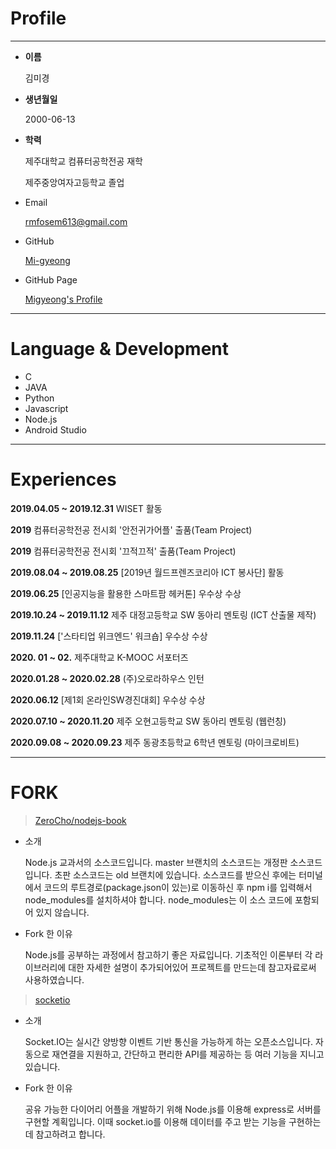 # Profile

---

- **이름**

    김미경

- **생년월일**

     2000-06-13

- **학력**

    제주대학교 컴퓨터공학전공 재학

    제주중앙여자고등학교 졸업

- Email

    rmfosem613@gmail.com

- GitHub

    [Mi-gyeong](https://github.com/rmfosem613)

- GitHub Page

   [Migyeong's Profile](https://rmfosem613.github.io/Profile-blog/)
---

# Language & Development

- C
- JAVA
- Python
- Javascript
- Node.js
- Android Studio

---

# Experiences

**2019.04.05 ~ 2019.12.31**   WISET 활동

**2019**   컴퓨터공학전공 전시회 '안전귀가어플' 출품(Team Project)

**2019**   컴퓨터공학전공 전시회 '끄적끄적' 출품(Team Project)

**2019.08.04 ~ 2019.08.25**  [2019년 월드프렌즈코리아 ICT 봉사단] 활동

**2019.06.25**   [인공지능을 활용한 스마트팜 헤커톤] 우수상 수상

**2019.10.24 ~ 2019.11.12**  제주 대정고등학교 SW 동아리 멘토링 (ICT 산출물 제작)

**2019.11.24**   ['스타티업 위크엔드' 워크숍] 우수상 수상

**2020. 01 ~ 02.**   제주대학교 K-MOOC 서포터즈

**2020.01.28 ~ 2020.02.28**   (주)오로라하우스 인턴

**2020.06.12**  [제1회 온라인SW경진대회] 우수상 수상

**2020.07.10 ~ 2020.11.20**  제주 오현고등학교 SW 동아리 멘토링 (웹런칭)

**2020.09.08 ~ 2020.09.23**  제주 동광초등학교 6학년 멘토링 (마이크로비트)


---

# FORK

> [ZeroCho/nodejs-book](https://github.com/rmfosem613/nodejs-book)
- 소개

    Node.js 교과서의 소스코드입니다.
    master 브랜치의 소스코드는 개정판 소스코드입니다. 초판 소스코드는 old 브랜치에 있습니다.
    소스코드를 받으신 후에는 터미널에서 코드의 루트경로(package.json이 있는)로 이동하신 후 npm i를 입력해서 node_modules를 설치하셔야 합니다. node_modules는 이 소스 코드에 포함되어 있지 않습니다.

- Fork 한 이유

    Node.js를 공부하는 과정에서 참고하기 좋은 자료입니다. 기초적인 이론부터 각 라이브러리에 대한 자세한 설명이 추가되어있어 프로젝트를 만드는데 참고자료로써 사용하였습니다.

> [socketio](https://github.com/rmfosem613/socket.io)
- 소개

    Socket.IO는 실시간 양방향 이벤트 기반 통신을 가능하게 하는 오픈소스입니다. 자동으로 재연결을 지원하고, 간단하고 편리한 API를 제공하는 등 여러 기능을 지니고 있습니다.


- Fork 한 이유

    공유 가능한 다이어리 어플을 개발하기 위해 Node.js를 이용해 express로 서버를 구현할 계획입니다. 이때 socket.io를 이용해 데이터를 주고 받는 기능을 구현하는데 참고하려고 합니다.